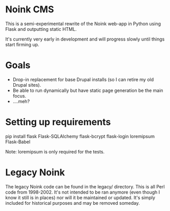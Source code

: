 Noink CMS
=========

This is a semi-experimental rewrite of the Noink web-app in Python using Flask
and outputting static HTML.

It's currently very early in development and will progress slowly until things
start firming up.

# Goals

* Drop-in replacement for base Drupal installs (so I can retire my old Drupal
  sites).
* Be able to run dynamically but have static page generation be the main
  focus.
* ....meh?

# Setting up requirements

   pip install flask Flask-SQLAlchemy flask-bcrypt flask-login loremipsum \
               Flask-Babel

Note: loremipsum is only required for the tests.

# Legacy Noink

The legacy Noink code can be found in the legacy/ directory. This is all Perl
code from 1998-2002. It's not intended to be ran anymore (even though I know
it still is in places) nor will it be maintained or updated. It's simply
included for historical purposes and may be removed someday.

